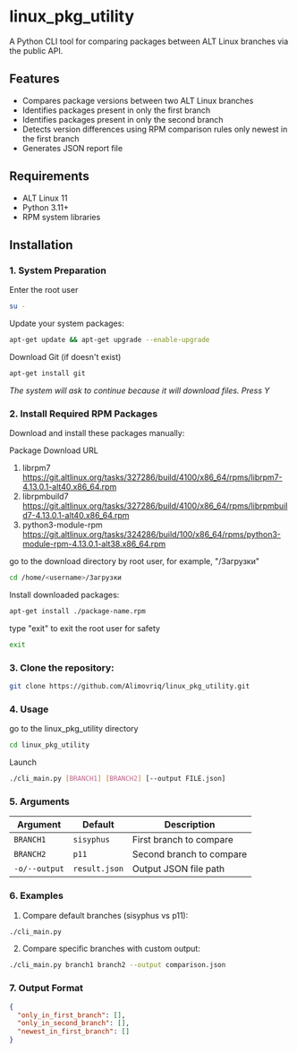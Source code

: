 # linux_pkg_utility

A Python CLI tool for comparing packages between ALT Linux branches via the public API.

## Features
- Compares package versions between two ALT Linux branches
- Identifies packages present in only the first branch
- Identifies packages present in only the second branch
- Detects version differences using RPM comparison rules only newest in the first branch
- Generates JSON report file

## Requirements
- ALT Linux 11
- Python 3.11+
- RPM system libraries

## Installation

### 1. System Preparation

Enter the root user 
```bash
su -
```

Update your system packages:
```bash
apt-get update && apt-get upgrade --enable-upgrade
```

Download Git (if doesn't exist)
```bash
apt-get install git
```

*The system will ask to continue because it will download files. Press Y*

### 2. Install Required RPM Packages

Download and install these packages manually:

Package	Download URL
1. librpm7	https://git.altlinux.org/tasks/327286/build/4100/x86_64/rpms/librpm7-4.13.0.1-alt40.x86_64.rpm
2. librpmbuild7 https://git.altlinux.org/tasks/327286/build/4100/x86_64/rpms/librpmbuild7-4.13.0.1-alt40.x86_64.rpm
3. python3-module-rpm https://git.altlinux.org/tasks/324286/build/100/x86_64/rpms/python3-module-rpm-4.13.0.1-alt38.x86_64.rpm

go to the download directory by root user, for example, "/Загрузки"
```bash
cd /home/<username>/Загрузки
```

Install downloaded packages:
```bash
apt-get install ./package-name.rpm
```

type "exit" to exit the root user for safety
```bash
exit
```

### 3. Сlone the repository:
```bash
git clone https://github.com/Alimovriq/linux_pkg_utility.git
```

### 4. Usage
go to the linux_pkg_utility directory
```bash
cd linux_pkg_utility
```

Launch
```bash
./cli_main.py [BRANCH1] [BRANCH2] [--output FILE.json]
```

### 5. Arguments
| Argument       | Default      | Description                      |
|---------------|-------------|----------------------------------|
| `BRANCH1`     | `sisyphus`  | First branch to compare          |
| `BRANCH2`     | `p11`       | Second branch to compare         |
| `-o/--output` | `result.json` | Output JSON file path           |

### 6. Examples
1. Compare default branches (sisyphus vs p11):
```bash
./cli_main.py
```
2. Compare specific branches with custom output:
```bash
./cli_main.py branch1 branch2 --output comparison.json
```

### 7. Output Format
```json 
{
  "only_in_first_branch": [],
  "only_in_second_branch": [],
  "newest_in_first_branch": []
}
```
